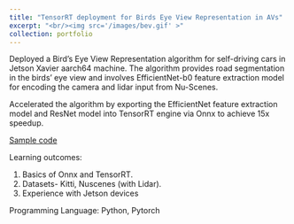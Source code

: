 ```yaml
---
title: "TensorRT deployment for Birds Eye View Representation in AVs"
excerpt: "<br/><img src='/images/bev.gif' >" 
collection: portfolio
---
```


Deployed a Bird’s Eye View Representation algorithm for self-driving cars in Jetson Xavier aarch64 machine. The algorithm provides road segmentation in the birds’ eye view and involves EfficientNet-b0 feature extraction model for encoding the camera and lidar input from Nu-Scenes.

Accelerated the algorithm by exporting the EfficientNet feature extraction model and ResNet model into TensorRT engine via Onnx to achieve 15x speedup.

[Sample code](https://github.com/vishnumh/TensorRT)

Learning outcomes: 
1. Basics of Onnx and TensorRT. 
2. Datasets- Kitti, Nuscenes (with Lidar).
3. Experience with Jetson devices



Programming Language:
Python, Pytorch